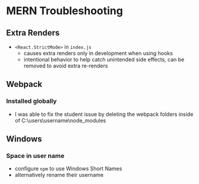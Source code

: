 # MERN Troubleshooting

## Extra Renders

- `<React.StrictMode>` in `index.js`
  - causes extra renders only in development when using hooks
  - intentional behavior to help catch unintended side effects, can be removed to avoid extra re-renders

## Webpack

### Installed globally

- I was able to fix the student issue by deleting the webpack folders inside of C:\users\username\node_modules

## Windows

### Space in user name

- configure `npm` to use Windows Short Names
- alternatively rename their username
